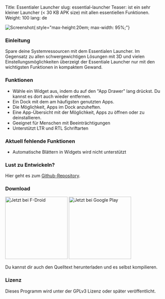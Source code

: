 Title: Essentialer Launcher
slug: essential-launcher
Teaser: ist ein sehr kleiner Launcher (&lt; 30 KB APK size) mit allen essentiellen Funktionen.
Weight: 100
lang: de

![Screenshot]({filename}/images/essential-launcher/handset1.png){:style="max-height:20em; max-width: 95%;"}

### Einleitung

Spare deine Systemressourcen mit dem Essentialen Launcher. Im Gegensatz zu allen schwergewichtigen Lösungen mit 3D und vielen Einstellungsmöglichkeiten überzeigt der Essentiale Launcher nur mit den wichtigsten Funktionen in kompaktem Gewand.

### Funktionen

- Wähle ein Widget aus, indem du auf den "App Drawer" lang drückst. Du kannst es dort auch wieder entfernen.
- Ein Dock mit dem am häufigsten genutzten Apps.
- Die Möglichkeit, Apps im Dock anzuheften.
- Eine App-Übersicht mit der Möglichkeit, Apps zu öffnen oder zu deinstallieren.
- Geeignet für Menschen mit Beeinträchtigungen
- Unterstützt LTR und RTL Schriftarten

### Aktuell fehlende Funktionen

- Automatische Blättern in Widgets wird nicht unterstützt

### Lust zu Entwickeln?

Hier geht es zum [Github-Repository](https://github.com/clemensbartz/essential-launcher).

### Download

<a href="https://f-droid.org/app/de.clemensbartz.android.launcher"><img src="https://fdroid.gitlab.io/artwork/badge/get-it-on-de.png" alt="Jetzt bei F-Droid" width="200em"></a>
<a href='https://play.google.com/store/apps/details?id=de.clemensbartz.android.launcher&pcampaignid=MKT-Other-global-all-co-prtnr-py-PartBadge-Mar2515-1'><img alt='Jetzt bei Google Play' width="200px" src='https://play.google.com/intl/en_us/badges/images/generic/de_badge_web_generic.png'/></a>

Du kannst dir auch den Quelltext herunterladen und es selbst kompilieren.

### Lizenz

Dieses Programm wird unter der GPLv3 Lizenz oder später veröffentlicht.
